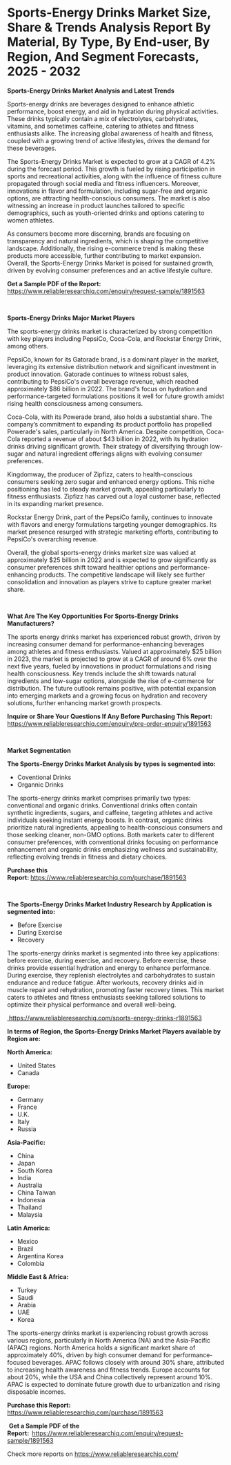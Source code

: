 <p><h1>Sports-Energy Drinks Market Size, Share & Trends Analysis Report By Material, By Type, By End-user, By Region, And Segment Forecasts, 2025 - 2032</h1></p><p><strong>Sports-Energy Drinks Market Analysis and Latest Trends</strong></p>
<p><p>Sports-energy drinks are beverages designed to enhance athletic performance, boost energy, and aid in hydration during physical activities. These drinks typically contain a mix of electrolytes, carbohydrates, vitamins, and sometimes caffeine, catering to athletes and fitness enthusiasts alike. The increasing global awareness of health and fitness, coupled with a growing trend of active lifestyles, drives the demand for these beverages.</p><p>The Sports-Energy Drinks Market is expected to grow at a CAGR of 4.2% during the forecast period. This growth is fueled by rising participation in sports and recreational activities, along with the influence of fitness culture propagated through social media and fitness influencers. Moreover, innovations in flavor and formulation, including sugar-free and organic options, are attracting health-conscious consumers. The market is also witnessing an increase in product launches tailored to specific demographics, such as youth-oriented drinks and options catering to women athletes.</p><p>As consumers become more discerning, brands are focusing on transparency and natural ingredients, which is shaping the competitive landscape. Additionally, the rising e-commerce trend is making these products more accessible, further contributing to market expansion. Overall, the Sports-Energy Drinks Market is poised for sustained growth, driven by evolving consumer preferences and an active lifestyle culture.</p></p>
<p><strong>Get a Sample PDF of the Report:&nbsp;</strong> <a href="https://www.reliableresearchiq.com/enquiry/request-sample/1891563?utm_campaign=1082&utm_medium=2&utm_source=Github&utm_content=ia&utm_term=14012025&utm_id=sports-energy-drinks">https://www.reliableresearchiq.com/enquiry/request-sample/1891563</a></p>
<p>&nbsp;</p>
<p><strong>Sports-Energy Drinks Major Market Players</strong></p>
<p><p>The sports-energy drinks market is characterized by strong competition with key players including PepsiCo, Coca-Cola, and Rockstar Energy Drink, among others. </p><p>PepsiCo, known for its Gatorade brand, is a dominant player in the market, leveraging its extensive distribution network and significant investment in product innovation. Gatorade continues to witness robust sales, contributing to PepsiCo's overall beverage revenue, which reached approximately $86 billion in 2022. The brand's focus on hydration and performance-targeted formulations positions it well for future growth amidst rising health consciousness among consumers.</p><p>Coca-Cola, with its Powerade brand, also holds a substantial share. The company’s commitment to expanding its product portfolio has propelled Powerade's sales, particularly in North America. Despite competition, Coca-Cola reported a revenue of about $43 billion in 2022, with its hydration drinks driving significant growth. Their strategy of diversifying through low-sugar and natural ingredient offerings aligns with evolving consumer preferences.</p><p>Kingdomway, the producer of Zipfizz, caters to health-conscious consumers seeking zero sugar and enhanced energy options. This niche positioning has led to steady market growth, appealing particularly to fitness enthusiasts. Zipfizz has carved out a loyal customer base, reflected in its expanding market presence.</p><p>Rockstar Energy Drink, part of the PepsiCo family, continues to innovate with flavors and energy formulations targeting younger demographics. Its market presence resurged with strategic marketing efforts, contributing to PepsiCo's overarching revenue.</p><p>Overall, the global sports-energy drinks market size was valued at approximately $25 billion in 2022 and is expected to grow significantly as consumer preferences shift toward healthier options and performance-enhancing products. The competitive landscape will likely see further consolidation and innovation as players strive to capture greater market share.</p></p>
<p>&nbsp;</p>
<p><strong>What Are The Key Opportunities For Sports-Energy Drinks Manufacturers?</strong></p>
<p><p>The sports energy drinks market has experienced robust growth, driven by increasing consumer demand for performance-enhancing beverages among athletes and fitness enthusiasts. Valued at approximately $25 billion in 2023, the market is projected to grow at a CAGR of around 6% over the next five years, fueled by innovations in product formulations and rising health consciousness. Key trends include the shift towards natural ingredients and low-sugar options, alongside the rise of e-commerce for distribution. The future outlook remains positive, with potential expansion into emerging markets and a growing focus on hydration and recovery solutions, further enhancing market growth prospects.</p></p>
<p><strong>Inquire or Share Your Questions If Any Before Purchasing This Report:</strong> <a href="https://www.reliableresearchiq.com/enquiry/pre-order-enquiry/1891563?utm_campaign=1082&utm_medium=2&utm_source=Github&utm_content=ia&utm_term=14012025&utm_id=sports-energy-drinks">https://www.reliableresearchiq.com/enquiry/pre-order-enquiry/1891563</a></p>
<p>&nbsp;</p>
<p><strong>Market Segmentation</strong></p>
<p><strong>The Sports-Energy Drinks Market Analysis by types is segmented into:</strong></p>
<p><ul><li>Coventional Drinks</li><li>Organnic Drinks</li></ul></p>
<p><p>The sports-energy drinks market comprises primarily two types: conventional and organic drinks. Conventional drinks often contain synthetic ingredients, sugars, and caffeine, targeting athletes and active individuals seeking instant energy boosts. In contrast, organic drinks prioritize natural ingredients, appealing to health-conscious consumers and those seeking cleaner, non-GMO options. Both markets cater to different consumer preferences, with conventional drinks focusing on performance enhancement and organic drinks emphasizing wellness and sustainability, reflecting evolving trends in fitness and dietary choices.</p></p>
<p><strong>Purchase this Report:&nbsp;</strong><a href="https://www.reliableresearchiq.com/purchase/1891563?utm_campaign=1082&utm_medium=2&utm_source=Github&utm_content=ia&utm_term=14012025&utm_id=sports-energy-drinks">https://www.reliableresearchiq.com/purchase/1891563</a></p>
<p>&nbsp;</p>
<p><strong>The Sports-Energy Drinks Market Industry Research by Application is segmented into:</strong></p>
<p><ul><li>Before Exercise</li><li>During Exercise</li><li>Recovery</li></ul></p>
<p><p>The sports-energy drinks market is segmented into three key applications: before exercise, during exercise, and recovery. Before exercise, these drinks provide essential hydration and energy to enhance performance. During exercise, they replenish electrolytes and carbohydrates to sustain endurance and reduce fatigue. After workouts, recovery drinks aid in muscle repair and rehydration, promoting faster recovery times. This market caters to athletes and fitness enthusiasts seeking tailored solutions to optimize their physical performance and overall well-being.</p></p>
<p><a href="https://www.reliableresearchiq.com/sports-energy-drinks-r1891563?utm_campaign=1082&utm_medium=2&utm_source=Github&utm_content=ia&utm_term=14012025&utm_id=sports-energy-drinks">&nbsp;https://www.reliableresearchiq.com/sports-energy-drinks-r1891563</a></p>
<p><strong>In terms of Region, the Sports-Energy Drinks Market Players available by Region are:</strong></p>
<p>
    <p> <strong> North America: </strong>
        <ul>
            <li>United States</li>
            <li>Canada</li>
        </ul>
        </p> 
    <p> <strong> Europe: </strong>
        <ul>
            <li>Germany</li>
            <li>France</li>
            <li>U.K.</li>
            <li>Italy</li>
            <li>Russia</li>
        </ul>
        </p> 
    <p> <strong> Asia-Pacific: </strong>
        <ul>
            <li>China</li>
            <li>Japan</li>
            <li>South Korea</li>
            <li>India</li>
            <li>Australia</li>
            <li>China Taiwan</li>
            <li>Indonesia</li>
            <li>Thailand</li>
            <li>Malaysia</li>
        </ul>
        </p> 
    <p> <strong> Latin America: </strong>
        <ul>
            <li>Mexico</li>
            <li>Brazil</li>
            <li>Argentina Korea</li>
            <li>Colombia</li>
        </ul>
        </p> 
    <p> <strong> Middle East & Africa: </strong>
        <ul>
            <li>Turkey</li>
            <li>Saudi</li>
            <li>Arabia</li>
            <li>UAE</li>
            <li>Korea</li>
        </ul>
    </p>
    </p>
<p><p>The sports-energy drinks market is experiencing robust growth across various regions, particularly in North America (NA) and the Asia-Pacific (APAC) regions. North America holds a significant market share of approximately 40%, driven by high consumer demand for performance-focused beverages. APAC follows closely with around 30% share, attributed to increasing health awareness and fitness trends. Europe accounts for about 20%, while the USA and China collectively represent around 10%. APAC is expected to dominate future growth due to urbanization and rising disposable incomes.</p></p>
<p><strong>Purchase this Report: </strong><a href="https://www.reliableresearchiq.com/purchase/1891563?utm_campaign=1082&utm_medium=2&utm_source=Github&utm_content=ia&utm_term=14012025&utm_id=sports-energy-drinks">https://www.reliableresearchiq.com/purchase/1891563</a></p>
<p>&nbsp;<strong>Get a Sample PDF of the Report:&nbsp;&nbsp;</strong><a href="https://www.reliableresearchiq.com/enquiry/request-sample/1891563?utm_campaign=1082&utm_medium=2&utm_source=Github&utm_content=ia&utm_term=14012025&utm_id=sports-energy-drinks">https://www.reliableresearchiq.com/enquiry/request-sample/1891563</a></p>
<p><strong></strong></p>
<p>Check more reports on <a href="https://www.reliableresearchiq.com/?utm_campaign=1082&utm_medium=2&utm_source=Github&utm_content=ia&utm_term=14012025&utm_id=sports-energy-drinks">https://www.reliableresearchiq.com/</a></p>